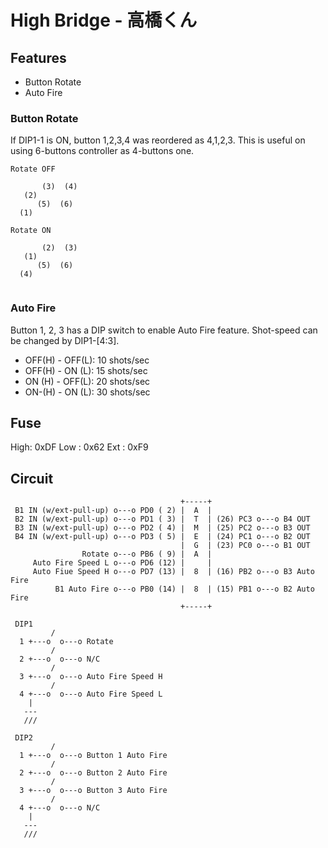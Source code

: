 # High Bridge - 高橋くん

## Features

 - Button Rotate
 - Auto Fire

### Button Rotate

If DIP1-1 is ON, button 1,2,3,4 was reordered as 4,1,2,3.
This is useful on using 6-buttons controller as 4-buttons one.

```
Rotate OFF

       (3)  (4)
   (2)
      (5)  (6)
  (1)

Rotate ON

       (2)  (3)
   (1)
      (5)  (6)
  (4)


```
### Auto Fire

Button 1, 2, 3 has a DIP switch to enable Auto Fire feature.
Shot-speed can be changed by DIP1-[4:3].

 - OFF(H) - OFF(L): 10 shots/sec
 - OFF(H) - ON (L): 15 shots/sec
 - ON (H) - OFF(L): 20 shots/sec
 - ON-(H) - ON (L): 30 shots/sec

## Fuse

High: 0xDF
Low : 0x62
Ext : 0xF9

## Circuit

```
                                      +-----+
 B1 IN (w/ext-pull-up) o---o PD0 ( 2) |  A  |
 B2 IN (w/ext-pull-up) o---o PD1 ( 3) |  T  | (26) PC3 o---o B4 OUT
 B3 IN (w/ext-pull-up) o---o PD2 ( 4) |  M  | (25) PC2 o---o B3 OUT
 B4 IN (w/ext-pull-up) o---o PD3 ( 5) |  E  | (24) PC1 o---o B2 OUT
                                      |  G  | (23) PC0 o---o B1 OUT
                Rotate o---o PB6 ( 9) |  A  |
     Auto Fire Speed L o---o PD6 (12) |     |
     Auto Fiue Speed H o---o PD7 (13) |  8  | (16) PB2 o---o B3 Auto Fire
          B1 Auto Fire o---o PB0 (14) |  8  | (15) PB1 o---o B2 Auto Fire
                                      +-----+

 DIP1
         /
  1 +---o  o---o Rotate
         /
  2 +---o  o---o N/C
         /
  3 +---o  o---o Auto Fire Speed H
         /
  4 +---o  o---o Auto Fire Speed L
    |
   ---
   ///

 DIP2
         /
  1 +---o  o---o Button 1 Auto Fire
         /
  2 +---o  o---o Button 2 Auto Fire
         /
  3 +---o  o---o Button 3 Auto Fire
         /
  4 +---o  o---o N/C
    |
   ---
   ///

```
